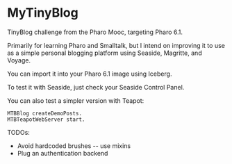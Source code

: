 # MyTinyBlog

TinyBlog challenge from the Pharo Mooc, targeting Pharo 6.1.

Primarily for learning Pharo and Smalltalk, but I intend on improving it to use as a simple personal blogging platform using Seaside, Magritte, and Voyage.

You can import it into your Pharo 6.1 image using Iceberg.

To test it with Seaside, just check your Seaside Control Panel.

You can also test a simpler version with Teapot:
```
MTBBlog createDemoPosts.
MTBTeapotWebServer start.
```


TODOs:
  * Avoid hardcoded brushes -- use mixins
  * Plug an authentication backend
